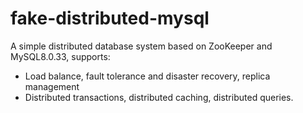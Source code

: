 # fake-distributed-mysql

A simple distributed database system based on ZooKeeper and MySQL8.0.33, supports:

- Load balance, fault tolerance and disaster recovery, replica management
- Distributed transactions, distributed caching, distributed queries.
